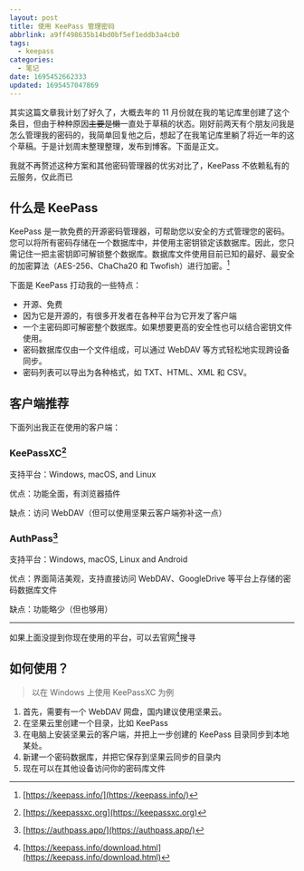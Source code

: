 ```yaml
---
layout: post
title: 使用 KeePass 管理密码
abbrlink: a9ff498635b14bd0bf5ef1eddb3a4cb0
tags:
  - keepass
categories:
  - 笔记
date: 1695452662333
updated: 1695457047869
---
```

其实这篇文章我计划了好久了，大概去年的 11 月份就在我的笔记库里创建了这个条目，但由于种种原因~~主要是懒~~一直处于草稿的状态。刚好前两天有个朋友问我是怎么管理我的密码的，我简单回复他之后，想起了在我笔记库里躺了将近一年的这个草稿。于是计划周末整理整理，发布到博客。下面是正文。

我就不再赘述这种方案和其他密码管理器的优劣对比了，KeePass 不依赖私有的云服务，仅此而已

## 什么是 KeePass

KeePass 是一款免费的开源密码管理器，可帮助您以安全的方式管理您的密码。您可以将所有密码存储在一个数据库中，并使用主密钥锁定该数据库。因此，您只需记住一把主密钥即可解锁整个数据库。数据库文件使用目前已知的最好、最安全的加密算法（AES-256、ChaCha20 和 Twofish）进行加密。[^1]

下面是 KeePass 打动我的一些特点：

* 开源、免费
* 因为它是开源的，有很多开发者在各种平台为它开发了客户端
* 一个主密码即可解密整个数据库。如果想要更高的安全性也可以结合密钥文件使用。
* 密码数据库仅由一个文件组成，可以通过 WebDAV 等方式轻松地实现跨设备同步。
* 密码列表可以导出为各种格式，如 TXT、HTML、XML 和 CSV。

## 客户端推荐

下面列出我正在使用的客户端：

### KeePassXC[^3]

支持平台：Windows, macOS, and Linux

优点：功能全面，有浏览器插件

缺点：访问 WebDAV（但可以使用坚果云客户端弥补这一点）

### AuthPass[^4]

支持平台：Windows, macOS, Linux and Android

优点：界面简洁美观，支持直接访问 WebDAV、GoogleDrive 等平台上存储的密码数据库文件

缺点：功能略少（但也够用）

---

如果上面没提到你现在使用的平台，可以去官网[^2]搜寻

## 如何使用？

> 以在 Windows 上使用 KeePassXC 为例

1. 首先，需要有一个 WebDAV 网盘，国内建议使用坚果云。
2. 在坚果云里创建一个目录，比如 KeePass
3. 在电脑上安装坚果云的客户端，并把上一步创建的 KeePass 目录同步到本地某处。
4. 新建一个密码数据库，并把它保存到坚果云同步的目录内
5. 现在可以在其他设备访问你的密码库文件

[^1]: [https://keepass.info/](https://keepass.info/)


[^2]: [https://keepass.info/download.html](https://keepass.info/download.html)


[^3]: [https://keepassxc.org](https://keepassxc.org)


[^4]: [https://authpass.app/](https://authpass.app/)
